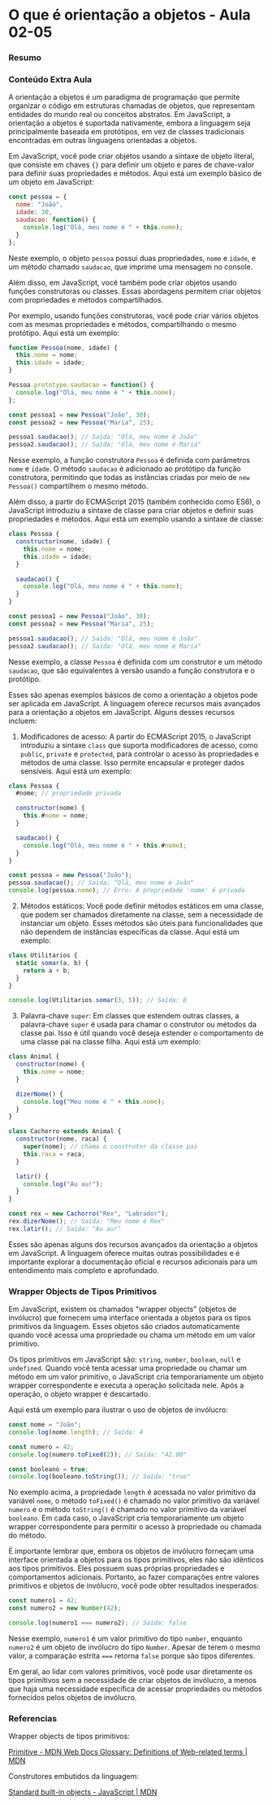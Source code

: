 <!--
Antes de publicar a issue, lembre-se de clicar na aba "Preview", para visualizar se a formatação está correta =)
-->

<!-- Escreva/insira as imagens após essa linha -->

# O que é orientação a objetos - Aula 02-05

### Resumo

### Conteúdo Extra Aula

A orientação a objetos é um paradigma de programação que permite organizar o código em estruturas chamadas de objetos, que representam entidades do mundo real ou conceitos abstratos. Em JavaScript, a orientação a objetos é suportada nativamente, embora a linguagem seja principalmente baseada em protótipos, em vez de classes tradicionais encontradas em outras linguagens orientadas a objetos.

Em JavaScript, você pode criar objetos usando a sintaxe de objeto literal, que consiste em chaves `{}` para definir um objeto e pares de chave-valor para definir suas propriedades e métodos. Aqui está um exemplo básico de um objeto em JavaScript:

```javascript
const pessoa = {
  nome: "João",
  idade: 30,
  saudacao: function() {
    console.log("Olá, meu nome é " + this.nome);
  }
};
```

Neste exemplo, o objeto `pessoa` possui duas propriedades, `nome` e `idade`, e um método chamado `saudacao`, que imprime uma mensagem no console.

Além disso, em JavaScript, você também pode criar objetos usando funções construtoras ou classes. Essas abordagens permitem criar objetos com propriedades e métodos compartilhados.

Por exemplo, usando funções construtoras, você pode criar vários objetos com as mesmas propriedades e métodos, compartilhando o mesmo protótipo. Aqui está um exemplo:

```javascript
function Pessoa(nome, idade) {
  this.nome = nome;
  this.idade = idade;
}

Pessoa.prototype.saudacao = function() {
  console.log("Olá, meu nome é " + this.nome);
};

const pessoa1 = new Pessoa("João", 30);
const pessoa2 = new Pessoa("Maria", 25);

pessoa1.saudacao(); // Saída: "Olá, meu nome é João"
pessoa2.saudacao(); // Saída: "Olá, meu nome é Maria"
```

Nesse exemplo, a função construtora `Pessoa` é definida com parâmetros `nome` e `idade`. O método `saudacao` é adicionado ao protótipo da função construtora, permitindo que todas as instâncias criadas por meio de `new Pessoa()` compartilhem o mesmo método.

Além disso, a partir do ECMAScript 2015 (também conhecido como ES6), o JavaScript introduziu a sintaxe de classe para criar objetos e definir suas propriedades e métodos. Aqui está um exemplo usando a sintaxe de classe:

```javascript
class Pessoa {
  constructor(nome, idade) {
    this.nome = nome;
    this.idade = idade;
  }

  saudacao() {
    console.log("Olá, meu nome é " + this.nome);
  }
}

const pessoa1 = new Pessoa("João", 30);
const pessoa2 = new Pessoa("Maria", 25);

pessoa1.saudacao(); // Saída: "Olá, meu nome é João"
pessoa2.saudacao(); // Saída: "Olá, meu nome é Maria"
```

Nesse exemplo, a classe `Pessoa` é definida com um construtor e um método `saudacao`, que são equivalentes à versão usando a função construtora e o protótipo.

Esses são apenas exemplos básicos de como a orientação a objetos pode ser aplicada em JavaScript. A linguagem oferece recursos mais avançados para a orientação a objetos em JavaScript. Alguns desses recursos incluem:

1. Modificadores de acesso: A partir do ECMAScript 2015, o JavaScript introduziu a sintaxe `class` que suporta modificadores de acesso, como `public`, `private` e `protected`, para controlar o acesso às propriedades e métodos de uma classe. Isso permite encapsular e proteger dados sensíveis. Aqui está um exemplo:

```javascript
class Pessoa {
  #nome; // propriedade privada

  constructor(nome) {
    this.#nome = nome;
  }

  saudacao() {
    console.log("Olá, meu nome é " + this.#nome);
  }
}

const pessoa = new Pessoa("João");
pessoa.saudacao(); // Saída: "Olá, meu nome é João"
console.log(pessoa.nome); // Erro: A propriedade 'nome' é privada
```

2. Métodos estáticos: Você pode definir métodos estáticos em uma classe, que podem ser chamados diretamente na classe, sem a necessidade de instanciar um objeto. Esses métodos são úteis para funcionalidades que não dependem de instâncias específicas da classe. Aqui está um exemplo:

```javascript
class Utilitarios {
  static somar(a, b) {
    return a + b;
  }
}

console.log(Utilitarios.somar(3, 5)); // Saída: 8
```

3. Palavra-chave `super`: Em classes que estendem outras classes, a palavra-chave `super` é usada para chamar o construtor ou métodos da classe pai. Isso é útil quando você deseja estender o comportamento de uma classe pai na classe filha. Aqui está um exemplo:

```javascript
class Animal {
  constructor(nome) {
    this.nome = nome;
  }

  dizerNome() {
    console.log("Meu nome é " + this.nome);
  }
}

class Cachorro extends Animal {
  constructor(nome, raca) {
    super(nome); // chama o construtor da classe pai
    this.raca = raca;
  }

  latir() {
    console.log("Au au!");
  }
}

const rex = new Cachorro("Rex", "Labrador");
rex.dizerNome(); // Saída: "Meu nome é Rex"
rex.latir(); // Saída: "Au au!"
```

Esses são apenas alguns dos recursos avançados da orientação a objetos em JavaScript. A linguagem oferece muitas outras possibilidades e é importante explorar a documentação oficial e recursos adicionais para um entendimento mais completo e aprofundado.

### Wrapper Objects de Tipos Primitivos

Em JavaScript, existem os chamados "wrapper objects" (objetos de invólucro) que fornecem uma interface orientada a objetos para os tipos primitivos da linguagem. Esses objetos são criados automaticamente quando você acessa uma propriedade ou chama um método em um valor primitivo.

Os tipos primitivos em JavaScript são: `string`, `number`, `boolean`, `null` e `undefined`. Quando você tenta acessar uma propriedade ou chamar um método em um valor primitivo, o JavaScript cria temporariamente um objeto wrapper correspondente e executa a operação solicitada nele. Após a operação, o objeto wrapper é descartado.

Aqui está um exemplo para ilustrar o uso de objetos de invólucro:

```javascript
const nome = "João";
console.log(nome.length); // Saída: 4

const numero = 42;
console.log(numero.toFixed(2)); // Saída: "42.00"

const booleano = true;
console.log(booleano.toString()); // Saída: "true"
```

No exemplo acima, a propriedade `length` é acessada no valor primitivo da variável `nome`, o método `toFixed()` é chamado no valor primitivo da variável `numero` e o método `toString()` é chamado no valor primitivo da variável `booleano`. Em cada caso, o JavaScript cria temporariamente um objeto wrapper correspondente para permitir o acesso à propriedade ou chamada do método.

É importante lembrar que, embora os objetos de invólucro forneçam uma interface orientada a objetos para os tipos primitivos, eles não são idênticos aos tipos primitivos. Eles possuem suas próprias propriedades e comportamentos adicionais. Portanto, ao fazer comparações entre valores primitivos e objetos de invólucro, você pode obter resultados inesperados:

```javascript
const numero1 = 42;
const numero2 = new Number(42);

console.log(numero1 === numero2); // Saída: false
```

Nesse exemplo, `numero1` é um valor primitivo do tipo `number`, enquanto `numero2` é um objeto de invólucro do tipo `Number`. Apesar de terem o mesmo valor, a comparação estrita `===` retorna `false` porque são tipos diferentes.

Em geral, ao lidar com valores primitivos, você pode usar diretamente os tipos primitivos sem a necessidade de criar objetos de invólucro, a menos que haja uma necessidade específica de acessar propriedades ou métodos fornecidos pelos objetos de invólucro.

### Referencias

Wrapper objects de tipos primitivos:

[Primitive - MDN Web Docs Glossary: Definitions of Web-related terms | MDN](https://developer.mozilla.org/en-US/docs/Glossary/Primitive#Primitive_wrapper_objects_in_JavaScript)

Construtores embutidos da linguagem:

[Standard built-in objects - JavaScript | MDN](https://developer.mozilla.org/en-US/docs/Web/JavaScript/Reference/Global_Objects)
